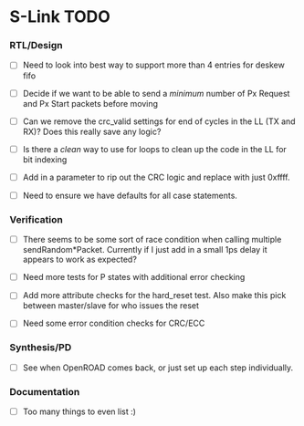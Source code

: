 # S-Link TODO

### RTL/Design
- [ ] Need to look into best way to support more than 4 entries for deskew fifo
- [ ] Decide if we want to be able to send a *minimum* number of Px Request and Px Start packets before moving

- [ ] Can we remove the crc_valid settings for end of cycles in the LL (TX and RX)? Does this really save any logic?
- [ ] Is there a *clean* way to use for loops to clean up the code in the LL for bit indexing
- [ ] Add in a parameter to rip out the CRC logic and replace with just 0xffff.

- [ ] Need to ensure we have defaults for all case statements.

### Verification

- [ ] There seems to be some sort of race condition when calling multiple sendRandom*Packet. Currently if I just add in a small 1ps delay
      it appears to work as expected?

- [ ] Need more tests for P states with additional error checking

- [ ] Add more attribute checks for the hard_reset test. Also make this pick between master/slave for who issues the reset
- [ ] Need some error condition checks for CRC/ECC

### Synthesis/PD

- [ ] See when OpenROAD comes back, or just set up each step individually.

### Documentation

- [ ] Too many things to even list :)
